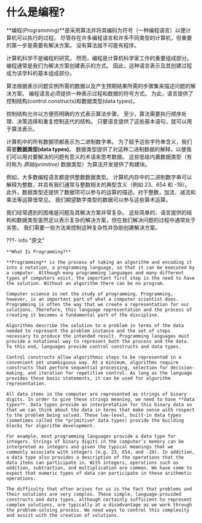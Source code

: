 # 什么是编程?

**编程(Programming)**是采用算法并将其编码为符号（一种编程语言）以便计算机可以执行的过程。 尽管存在许多编程语言和许多不同类型的计算机，但重要的第一步是需要有解决方案。 没有算法就不可能有程序。

计算机科学不是编程的研究。 然而，编程是计算机科学家工作的重要组成部分。 编程通常是我们为解决方案创建表示的方式。 因此，这种语言表示及其创建过程成为该学科的基本组成部分。

算法根据表示问题实例所需的数据以及产生预期结果所需的步骤集来描述问题的解决方案。 编程语言必须提供一种表示过程和数据的符号方式。 为此，语言提供了控制结构(control constructs)和数据类型(data types)。

控制结构允许以方便而明确的方式表示算法步骤。 至少，算法需要执行顺序处理、决策选择和重复控制迭代的结构。 只要语言提供了这些基本语句，就可以用于算法表示。

计算机中的所有数据项都表示为二进制数字串。 为了赋予这些字符串含义，我们需要**数据类型(data types)**。 数据类型提供了对这种二进制数据的解释，以便我们可以用对要解决的问题有意义的术语来思考数据。 这些低级内置数据类型（有时称为 *原始(primitive)* 数据类型）为算法开发提供了构建块。

例如，大多数编程语言都提供整数数据类型。 计算机内存中的二进制数字串可以解释为整数，并具有我们通常与整数相关的典型含义（例如 23、654 和 -19）。 此外，数据类型还提供了数据项可以参与的运算的描述。对于整数，加法、减法和乘法等运算很常见。 我们期望数字类型的数据可以参与这些算术运算。

我们经常遇到的困难是问题及其解决方案非常复杂。 这些简单的、语言提供的结构和数据类型虽然足以表示复杂的解决方案，但在我们解决问题的过程中通常处于劣势。 我们需要一些方法来控制这种复杂性并协助创建解决方案。

???- info "原文"

    **What Is Programming?**

    **Programming** is the process of taking an algorithm and encoding it into a notation, a programming language, so that it can be executed by a computer. Although many programming languages and many different types of computers exist, the important first step is the need to have the solution. Without an algorithm there can be no program.

    Computer science is not the study of programming. Programming, however, is an important part of what a computer scientist does. Programming is often the way that we create a representation for our solutions. Therefore, this language representation and the process of creating it becomes a fundamental part of the discipline.

    Algorithms describe the solution to a problem in terms of the data needed to represent the problem instance and the set of steps necessary to produce the intended result. Programming languages must provide a notational way to represent both the process and the data. To this end, languages provide control constructs and data types.

    Control constructs allow algorithmic steps to be represented in a convenient yet unambiguous way. At a minimum, algorithms require constructs that perform sequential processing, selection for decision-making, and iteration for repetitive control. As long as the language provides these basic statements, it can be used for algorithm representation.

    All data items in the computer are represented as strings of binary digits. In order to give these strings meaning, we need to have **data types**. Data types provide an interpretation for this binary data so that we can think about the data in terms that make sense with respect to the problem being solved. These low-level, built-in data types (sometimes called the *primitive* data types) provide the building blocks for algorithm development.

    For example, most programming languages provide a data type for integers. Strings of binary digits in the computer’s memory can be interpreted as integers and given the typical meanings that we commonly associate with integers (e.g. 23, 654, and -19). In addition, a data type also provides a description of the operations that the data items can participate in. With integers, operations such as addition, subtraction, and multiplication are common. We have come to expect that numeric types of data can participate in these arithmetic operations.

    The difficulty that often arises for us is the fact that problems and their solutions are very complex. These simple, language-provided constructs and data types, although certainly sufficient to represent complex solutions, are typically at a disadvantage as we work through the problem-solving process. We need ways to control this complexity and assist with the creation of solutions.
